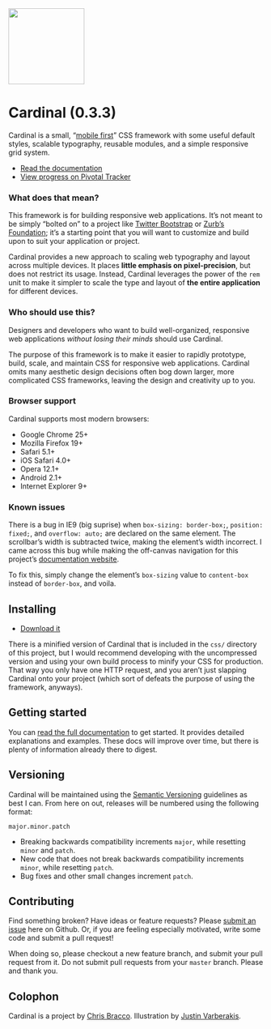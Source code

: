 <a href="http://cardinalcss.com">
	<img src="http://cardinalcss.com/img/logo.png" width="150px">
</a>

# Cardinal (0.3.3)

Cardinal is a small, “[mobile first](http://cbrac.co/116bQqk)” CSS framework with some useful default styles, scalable typography, reusable modules, and a simple responsive grid system.

* [Read the documentation](http://cardinalcss.com)
* [View progress on Pivotal Tracker](https://www.pivotaltracker.com/s/projects/803361)

### What does that mean?

This framework is for building responsive web applications. It’s not meant to be simply “bolted on” to a project like [Twitter Bootstrap](http://getbootstrap.com) or [Zurb’s Foundation](http://foundation.zurb.com); it’s a starting point that you will want to customize and build upon to suit your application or project.

Cardinal provides a new approach to scaling web typography and layout across multiple devices. It places **little emphasis on pixel-precision**, but does not restrict its usage. Instead, Cardinal leverages the power of the `rem` unit to make it simpler to scale the type and layout of **the entire application** for different devices.

### Who should use this?

Designers and developers who want to build well-organized, responsive web applications *without losing their minds* should use Cardinal.

The purpose of this framework is to make it easier to rapidly prototype, build, scale, and maintain CSS for responsive web applications. Cardinal omits many aesthetic design decisions often bog down larger, more complicated CSS frameworks, leaving the design and creativity up to you.

### Browser support

Cardinal supports most modern browsers:

* Google Chrome 25+
* Mozilla Firefox 19+
* Safari 5.1+
* iOS Safari 4.0+
* Opera 12.1+
* Android 2.1+
* Internet Explorer 9+

### Known issues

There is a bug in IE9 (big suprise) when `box-sizing: border-box;`, `position: fixed;`, and `overflow: auto;` are declared on the same element. The scrollbar’s width is subtracted twice, making the element’s width incorrect. I came across this bug while making the off-canvas navigation for this project’s [documentation website](http://cardinalcss.com).

To fix this, simply change the element’s `box-sizing` value to `content-box` instead of `border-box`, and voila.

## Installing

* [Download it](https://github.com/cbracco/Cardinal/archive/master.zip)

There is a minified version of Cardinal that is included in the `css/` directory of this project, but I would recommend developing with the uncompressed version and using your own build process to minify your CSS for production. That way you only have one HTTP request, and you aren’t just slapping Cardinal onto your project (which sort of defeats the purpose of using the framework, anyways).

## Getting started

You can [read the full documentation](http://cardinalcss.com) to get started. It provides detailed explanations and examples. These docs will improve over time, but there is plenty of information already there to digest.

## Versioning

Cardinal will be maintained using the [Semantic Versioning](http://semver.org/) guidelines as best I can. From here on out, releases will be numbered using the following format:

`major.minor.patch`

* Breaking backwards compatibility increments `major`, while resetting `minor` and `patch`.
* New code that does not break backwards compatibility increments `minor`, while resetting `patch`.
* Bug fixes and other small changes increment `patch`.

## Contributing

Find something broken? Have ideas or feature requests? Please [submit an issue](https://github.com/cbracco/Cardinal/issues/new) here on Github. Or, if you are feeling especially motivated, write some code and submit a pull request!

When doing so, please checkout a new feature branch, and submit your pull request from it. Do not submit pull requests from your `master` branch. Please and thank you.

## Colophon

Cardinal is a project by [Chris Bracco](http://cbracco.me). Illustration by [Justin Varberakis](http://twitter.com/varberakis).
